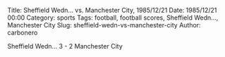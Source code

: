 Title: Sheffield Wedn… vs. Manchester City, 1985/12/21
Date: 1985/12/21 00:00
Category: sports
Tags: football, football scores, Sheffield Wedn…, Manchester City
Slug: sheffield-wedn-vs-manchester-city
Author: carbonero


Sheffield Wedn… 3 - 2 Manchester City
